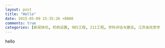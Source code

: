 ```yaml
---
layout: post
title: "Hello"
date: 2015-05-09 15:35:26 +0800
comments: true
categories: [新闻快讯, 机构设置, 985工程, 211工程, 学科评估与建设, 江苏省优势学科工程, 改革与发展规划, 规章制度, 文件下载]
---
```



hello
